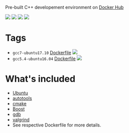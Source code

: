 Pre-built C++ developement environment on [Docker Hub](https://hub.docker.com/r/wqael/cpp-env/)

![](https://img.shields.io/docker/automated/wqael/cpp-env.svg)
![](https://img.shields.io/docker/build/wqael/cpp-env.svg)
![](https://img.shields.io/docker/pulls/wqael/cpp-env.svg)
![](https://img.shields.io/docker/stars/wqael/cpp-env.svg)


# Tags

* `gcc7-ubuntu17.10` [Dockerfile](https://github.com/rlan/cpp-env/blob/gcc7-ubuntu17.10/Dockerfile) [![](https://images.microbadger.com/badges/image/wqael/cpp-env:gcc7-ubuntu17.10.svg)](https://microbadger.com/images/wqael/cpp-env:gcc7-ubuntu17.10)
* `gcc5.4-ubuntu16.04` [Dockerfile](https://github.com/rlan/cpp-env/blob/gcc5.4-ubuntu16.04/Dockerfile) [![](https://images.microbadger.com/badges/image/wqael/cpp-env:gcc5.4-ubuntu16.04.svg)](https://microbadger.com/images/wqael/cpp-env:gcc5.4-ubuntu16.04)

# What's included

* [Ubuntu](https://www.ubuntu.com/)
* [autotools](https://www.gnu.org/software/automake/faq/autotools-faq.html)
* [cmake](https://cmake.org/)
* [Boost](https://www.boost.org/)
* [gdb](https://www.gnu.org/software/gdb/)
* [valgrind](http://valgrind.org/)
* See respective Dockerfile for more details.
